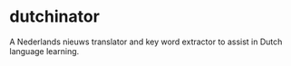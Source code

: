 # dutchinator
A Nederlands nieuws translator and key word extractor to assist in Dutch language learning.
